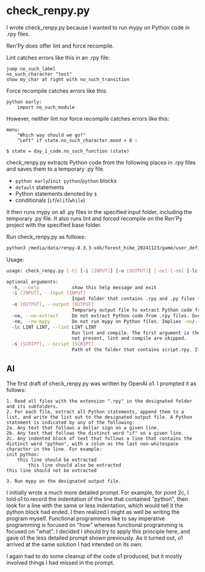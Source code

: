 # check_renpy.py

I wrote check_renpy.py because I wanted to run mypy on Python code in .rpy files.

Ren'Py does offer lint and force recompile.

Lint catches errors like this in an .rpy file:

```renpy
jump no_such_label
no_such_character "test"
show my_char at right with no_such_transition
```

Force recompile catches errors like this:

```renpy
python early:
    import no_such_module
```

However, neither lint nor force recompile catches errors like this:

```renpy
menu:
    "Which way should we go?"
    "Left" if state.no_such_character.mood > 8 :

$ state = day_1_code.no_such_function (state)
```

check_renpy.py extracts Python code from the following places in .rpy files and saves them to a temporary .py file.
- `python early`/`init python`/`python` blocks
- `default` statements
- Python statements denoted by `$`
- conditionals (`if`/`elif`/`while`)

It then runs mypy on all .py files in the specified input folder, including the temporary .py file.
It also runs lint and forced recompile on the Ren'Py project with the specified base folder.

Run check_renpy.py as follows:

```bash
python3 /media/data/renpy-8.3.3-sdk/forest_hike_20241123/game/user_defined/check_renpy.py --help
```

Usage:

```bash
usage: check_renpy.py [-h] [-i [INPUT]] [-o [OUTPUT]] [-ne] [-nm] [-lc LINT LINT] [-s [SCRIPT]]

optional arguments:
  -h, --help            show this help message and exit
  -i [INPUT], --input [INPUT]
                        Input folder that contains .rpy and .py files for mypy. If not specified, the current folder is used. -ne/--no-mypy overrides this option.
  -o [OUTPUT], --output [OUTPUT]
                        Temporary output file to extract Python code from .rpy files. If not specified, a default name is used. -ne/--no-extract overrides this option.
  -ne, --no-extract     Do not extract Python code from .rpy files. Overrides -o/--output.
  -nm, --no-mypy        Do not run mypy on Python files. Implies -ne/--no-extract. Overrides -i/--input and -o/--output.
  -lc LINT LINT, --lint LINT LINT
                        Run lint and compile. The first argument is the path of the folder that contains renpy.sh. The second argument is the base folder of the project. If
                        not present, lint and compile are skipped.
  -s [SCRIPT], --script [SCRIPT]
                        Path of the folder that contains script.rpy. If not specified, the --input folder is used.
```

## AI

The first draft of check_renpy.py was written by OpenAI o1. I prompted it as follows:

```
1. Read all files with the extension ".rpy" in the designated folder and its subfolders.
2. For each file, extract all Python statements, append them to a list, and write the list out to the designated output file. A Python statement is indicated by any of the following:
2a. Any text that follows a dollar sign on a given line.
2b. Any text that follows the distinct word "if" on a given line.
2c. Any indented block of text that follows a line that contains the distinct word "python", with a colon as the last non-whitespace character in the line. For example:
init python:
    this line should be extracted
        this line should also be extracted
this line should not be extracted

3. Run mypy on the designated output file.
```

I initially wrote a much more detailed prompt. For example, for point 2c, I told o1 to record the indentation of the line that contained "python", then look for a line with the same or less indentation, which would tell it the python block had ended. I then realized I might as well be writing the program myself. Functional programmers like to say imperative programming is focused on "how" whereas functional programming is focused on "what". I decided I should try to apply this principle here, and gave o1 the less detailed prompt shown previously. As it turned out, o1 arrived at the same solution I had intended on its own.

I again had to do some cleanup of the code o1 produced, but it mostly involved things I had missed in the prompt.
